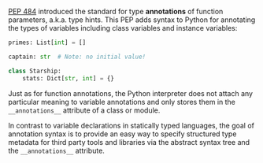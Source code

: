 [PEP 484](https://www.python.org/dev/peps/pep-0484) introduced the standard for type **annotations** of function parameters, a.k.a. type hints. This PEP adds syntax to Python for annotating the types of variables including class variables and instance variables:
    
```python   
primes: List[int] = []

captain: str  # Note: no initial value!

class Starship:
    stats: Dict[str, int] = {}
```

Just as for function annotations, the Python interpreter does not attach any particular meaning to variable annotations and only stores them in the `__annotations__` attribute of a class or module.

In contrast to variable declarations in statically typed languages, the goal of annotation syntax is to provide an easy way to specify structured type metadata for third party tools and libraries via the abstract syntax tree and the `__annotations__` attribute.
